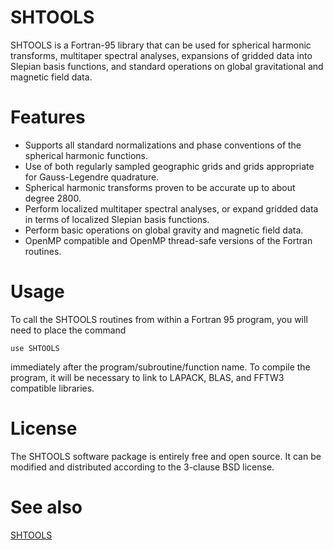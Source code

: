 # SHTOOLS

SHTOOLS is a Fortran-95 library that can be used for spherical harmonic transforms, multitaper spectral analyses, expansions of gridded data into Slepian basis functions, and standard operations on global gravitational and magnetic field data.

# Features

* Supports all standard normalizations and phase conventions of the spherical harmonic functions.
* Use of both regularly sampled geographic grids and grids appropriate for Gauss-Legendre quadrature.
* Spherical harmonic transforms proven to be accurate up to about degree 2800.
* Perform localized multitaper spectral analyses, or expand gridded data in terms of localized Slepian basis functions.
* Perform basic operations on global gravity and magnetic field data.
* OpenMP compatible and OpenMP thread-safe versions of the Fortran routines.

# Usage

To call the SHTOOLS routines from within a Fortran 95 program, you will need to place the command

    use SHTOOLS

immediately after the program/subroutine/function name. To compile the program, it will be necessary to link to LAPACK, BLAS, and FFTW3 compatible libraries.

# License

The SHTOOLS software package is entirely free and open source. It can be modified and distributed according to the 3-clause BSD license.

# See also

[SHTOOLS](shtools.github.io/SHTOOLS/)
